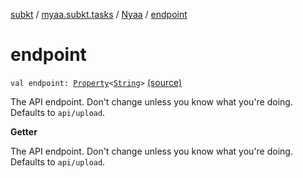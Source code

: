 [subkt](../../index.md) / [myaa.subkt.tasks](../index.md) / [Nyaa](index.md) / [endpoint](./endpoint.md)

# endpoint

`val endpoint: `[`Property`](https://docs.gradle.org/current/javadoc/org/gradle/api/provider/Property.html)`<`[`String`](https://kotlinlang.org/api/latest/jvm/stdlib/kotlin/-string/index.html)`>` [(source)](https://github.com/Myaamori/SubKt/blob/master/src/main/kotlin/myaa/subkt/tasks/tasks.kt#L800)

The API endpoint. Don't change unless you know what you're doing.
Defaults to `api/upload`.

**Getter**

The API endpoint. Don't change unless you know what you're doing.
Defaults to `api/upload`.

